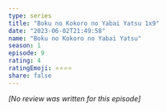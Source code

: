 ```yaml
---
type: series
title: "Boku no Kokoro no Yabai Yatsu 1x9"
date: "2023-06-02T21:49:58"
name: "Boku no Kokoro no Yabai Yatsu"
season: 1
episode: 9
rating: 4
ratingEmoji: ⭐️⭐️⭐️⭐️
share: false
---
```


*[No review was written for this episode]*
